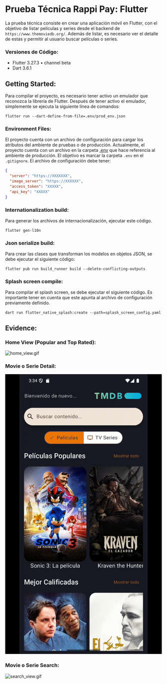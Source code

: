 # Prueba Técnica Rappi Pay: Flutter

La prueba técnica consiste en crear una aplicación móvil en Flutter, con el objetivo de listar películas y series desde
el backend de `https://www.themoviedb.org/`. Además de listar, es necesario ver el detalle de estas y permitir al
usuario buscar películas o series.

### Versiones de Código:

* Flutter 3.27.3 • channel beta
* Dart 3.6.1

## Getting Started:

Para compilar el proyecto, es necesario tener activo un emulador que reconozca la librería de Flutter. Después de tener
activo el emulador, simplemente se ejecuta la siguiente línea de comandos:

```
flutter run --dart-define-from-file=.env/prod_env.json
```

### Environment Files:

El proyecto cuenta con un archivo de configuración para cargar los atributos del ambiente de pruebas o de producción.
Actualmente, el proyecto cuenta con un archivo en la carpeta [.env](.env) que hace referencia al ambiente de producción.
El objetivo es marcar la carpeta `.env` en el `.gitignore`. El archivo de configuración debe tener:

```json
{
  "server": "https://XXXXXXX",
  "image_server": "https://XXXXXX",
  "access_token": "XXXXX",
  "api_key": "XXXXX"
}
```

### Internationalization build:

Para generar los archivos de internacionalización, ejecutar este código.

```
flutter gen-l10n
```

### Json serialize build:

Para crear las clases que transforman los modelos en objetos JSON, se debe ejecutar el siguiente código:

```
flutter pub run build_runner build --delete-conflicting-outputs 
```

### Splash screen compile:

Para compilar el splash screen, se debe ejecutar el siguiente código. Es importante tener en cuenta que este apunta al
archivo de configuración previamente definido.

```
dart run flutter_native_splash:create --path=splash_screen_config.yaml
```

## Evidence:

### Home View (Popular and Top Rated):

![home_view.gif](.evidence/home_view.gif)

### Movie o Serie Detail:

![detail_view.gif](.evidence/detail_view.gif)

### Movie o Serie Search:

![search_view.gif](.evidence/search_view.gif)
